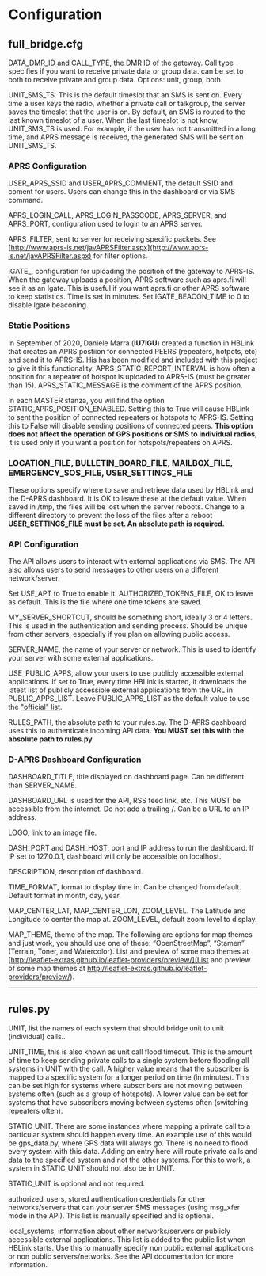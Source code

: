 # Configuration

## full_bridge.cfg

DATA_DMR_ID and CALL_TYPE, the DMR ID of the gateway. Call type specifies if you want to receive private data or group data. can be set to both to receive private and group data. Options: unit, group, both.

UNIT_SMS_TS. This is the default timeslot that an SMS is sent on. Every time a user keys the radio, whether a private call or talkgroup, the server saves the timeslot that the user is on. By default, an SMS is routed to the last known timeslot of a user. When the last timeslot is not know, UNIT_SMS_TS is used. For example, if the user has not transmitted in a long time, and APRS message is received, the generated SMS will be sent on UNIT_SMS_TS.

### APRS Configuration

USER_APRS_SSID and USER_APRS_COMMENT, the default SSID and coment for users. Users can change this in the dashboard or via SMS command.

APRS_LOGIN_CALL, APRS_LOGIN_PASSCODE, APRS_SERVER, and APRS_PORT, configuration used to login to an APRS server.

APRS_FILTER, sent to server for receiving specific packets. See [http://www.aprs-is.net/javAPRSFilter.aspx](http://www.aprs-is.net/javAPRSFilter.aspx) for filter options.

IGATE_, configuration for uploading the position of the gateway to APRS-IS. When the gateway uploads a position, APRS software such as aprs.fi will see it as an Igate. This is useful if you want aprs.fi or other APRS software to keep statistics. Time is set in minutes. Set IGATE_BEACON_TIME to 0 to disable Igate beaconing.

### Static Positions

In September of 2020, Daniele Marra (**IU7IGU**) created a function in HBLink that creates an APRS postiion for connected PEERS (repeaters, hotpots, etc) and send it to APRS-IS. His has been modified and included with this project to give it this functionality. APRS_STATIC_REPORT_INTERVAL is how often a position for a repeater of hotspot is uploaded to APRS-IS (must be greater than 15). APRS_STATIC_MESSAGE is the comment of the APRS position.

In each MASTER stanza, you will find the option STATIC_APRS_POSITION_ENABLED. Setting this to True will cause HBLink to sent the position of connected repeaters or hotspots to APRS-IS. Setting this to False will disable sending positions of connected peers. **This option does not affect the operation of GPS positions or SMS to individual radios**, it is used only if you want a position for hotspots/repeaters on APRS.

### LOCATION_FILE, BULLETIN_BOARD_FILE, MAILBOX_FILE, EMERGENCY_SOS_FILE, USER_SETTINGS_FILE

These options specify where to save and retrieve data used by HBLink and the D-APRS dashboard. It is OK to leave these at the default value. When saved in /tmp, the files will be lost when the server reboots. Change to a different directory to prevent the loss of the files after a reboot
**USER_SETTINGS_FILE must be set. An absolute path is required.**

### API Configuration

The API allows users to interact with external applications via SMS. The API also allows users to send messages to other users on a different network/server.

Set USE_APT to True to enable it.
AUTHORIZED_TOKENS_FILE, OK to leave as default. This is the file where one time tokens are saved.

MY_SERVER_SHORTCUT, should be something short, ideally 3 or 4 letters. This is used in the authentication and sending process. Should be unique from other servers, especially if you plan on allowing public access.

SERVER_NAME, the name of your server or network. This is used to identify your server with some external applications.

USE_PUBLIC_APPS, allow your users to use publicly accessible external applications. If set to True, every time HBLink is started, it downloads the latest list of publicly accessible external applications from the URL in PUBLIC_APPS_LIST. Leave PUBLIC_APPS_LIST as the default value to use the ["official" list](https://github.com/kf7eel/hblink_sms_external_apps/blob/main/public_systems.txt).

RULES_PATH, the absolute path to your rules.py. The D-APRS dashboard uses this to authenticate incoming API data. **You MUST set this with the absolute path to rules.py**

### D-APRS Dashboard Configuration

DASHBOARD_TITLE, title displayed on dashboard page. Can be different than SERVER_NAME.

DASHBOARD_URL is used for the API, RSS feed link, etc. This MUST be accessible from the internet. Do not add a trailing /. Can be a URL to an IP address.

LOGO, link to an image file.

DASH_PORT and DASH_HOST, port and IP address to run the dashboard. If IP set to 127.0.0.1, dashboard will only be accessible on localhost.

DESCRIPTION, description of dashboard.

TIME_FORMAT, format to display time in. Can be changed from default. Default format in month, day, year.

MAP_CENTER_LAT, MAP_CENTER_LON, ZOOM_LEVEL. The Latitude and Longitude to center the map at. ZOOM_LEVEL, default zoom level to display.

MAP_THEME, theme of the map. The following are options for map themes and just work, you should use one of these: “OpenStreetMap”, “Stamen” (Terrain, Toner, and Watercolor). List and preview of some map themes at [http://leaflet-extras.github.io/leaflet-providers/preview/](List and preview of some map themes at http://leaflet-extras.github.io/leaflet-providers/preview/).


----

## rules.py

UNIT, list the names of each system that should bridge unit to unit (individual) calls..

UNIT_TIME, this is also known as unit call flood timeout. This is the amount of time to keep sending private calls to a single system before
flooding all systems in UNIT with the call. A higher value means that the subscriber is mapped to a specific system for a longer period on time (in minutes). This can be set high for systems where subscribers are not moving between systems often (such as a group of hotspots). A lower value can be set for systems that have subscribers moving between systems often (switching repeaters often).

STATIC_UNIT. There are some instances where mapping a private call to a particular system should happen every time. An example use of this would be gps_data.py, where GPS data will always go. There is no need to flood every system with this data. Adding an entry here will route private calls and data to the specified system and not the other systems. For this to work, a system in STATIC_UNIT should not also be in UNIT.

STATIC_UNIT is optional and not required.

authorized_users, stored authentication credentials for other networks/servers that can your server SMS messages (using msg_xfer mode in the API). This list is manually specified and is optional.

local_systems, information about other networks/servers or publicly accessible external applications. This list is added to the public list when HBLink starts. Use this to manually specify non public external applications or non public servers/networks. See the API documentation for more information.
